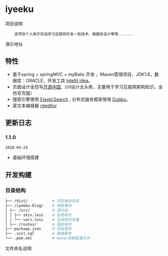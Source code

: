 # iyeeku

项目说明
    
        该项目个人用于实战学习互联网开发一些技术，微服务设计等等.......

演示地址 

## 特性

-   基于spring + springMVC + myBatis 开发 ，Maven管理项目，JDK1.8，数据库：ORACLE，开发工具 [Intellij idea](https://www.jetbrains.com/idea/)。
-   页面设计全仿写[开源中国](https://www.oschina.net/),（UI设计太头疼，主要用于学习互联网架构知识，全仿写页面）
-   搜索引擎使用 [ElasticSearch](http://www.elastic.co/products/elasticsearch) , 分布式服务框架使用 [Dubbo](http://dubbo.apache.org/)。
-   富文本编辑器 [ckeditor](https://github.com/ckeditor)
## 更新日志

### 1.1.0

`2018-04-29`

-   基础环境搭建

## 开发构建

### 目录结构

```bash
├── /dist/           # 项目输出目录
├── /iyeeku-blog/    # 博客模块
│ ├── /src/          # 源代码
│ │ ├── skin.less    # 全局样式
│ │ └── vars.less    # 全局样式变量
│ ├── /routes/       # 路由组件 
├── package.json     # 项目信息
├── .init.sql        # 数据脚本
└── .pom.xml         # maven依赖配置文件
```

文件命名说明


